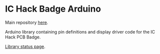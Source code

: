 # IC Hack Badge Arduino

Main repository [here](https://github.com/ICRS/IC-Hack-Badge).

Arduino library containing pin definitions and display driver code for the IC Hack PCB Badge.

[Library status page](https://downloads.arduino.cc/libraries/logs/github.com/ICRS/IC-Hack-Badge-Arduino/).
